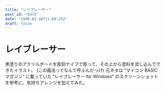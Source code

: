 ```yaml
---
title: "レイブレーサー"
post_id: "6473"
date: "1996-02-10T11:00:25Z"
draft: false
---
```


# レイブレーサー

黒塗りのアクリルボードを彫刻ナイフで彫って、その上から塗料を流し込んでできたイラスト。 (この画法ってなんて呼ぶんだっけ) 元ネタは “マイコン BASIC マガジン” に載っていた “レイブレーサー for Windows” のスクリーンショットを参考に、気持ちアレンジを加えてみた。
